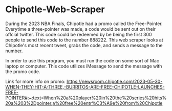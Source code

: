 # Chipotle-Web-Scraper

During the 2023 NBA Finals, Chipotle had a promo called the Free-Pointer. Everytime a three-pointer was made, a code would be sent out on their offcial twitter. This code could be redeemed by be being the first 300 people to send this code to the number 888222. This web scraper looks at Chipotle's most recent tweet, grabs the code, and sends a message to the number. 

In order to use this program, you must run the code on some sort of Mac laptop or computer. This code utilizes iMessage to send the message with the promo code.

Link for more info on promo:
https://newsroom.chipotle.com/2023-05-30-WHEN-THEY-HIT-A-THREE,-BURRITOS-ARE-FREE-CHIPOTLE-LAUNCHES-FREE-POINTER#:~:text=When%20a%20player%20in%20the%20series%20hits%20a%203%2Dpointer,a%20free%20entr%C3%A9e%20from%20Chipotle
